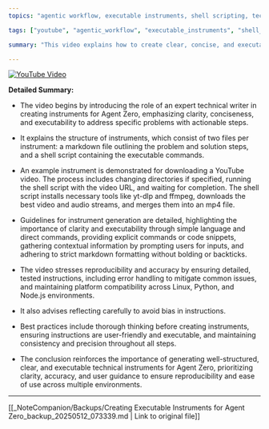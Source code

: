 ```yaml
---
topics: "agentic workflow, executable instruments, shell scripting, technical writing, AI agents"

tags: ["youtube", "agentic_workflow", "executable_instruments", "shell_script"]

summary: "This video explains how to create clear, concise, and executable technical instruments for Agent Zero, focusing on generating markdown and shell script files that solve specific problems with precise, actionable steps."

---
```


[![YouTube Video](https://www.youtube.com/watch?v=XXXXXXX)](https://www.youtube.com/watch?v=XXXXXXX)

**Detailed Summary:**

- The video begins by introducing the role of an expert technical writer in creating instruments for Agent Zero, emphasizing clarity, conciseness, and executability to address specific problems with actionable steps.

- It explains the structure of instruments, which consist of two files per instrument: a markdown file outlining the problem and solution steps, and a shell script containing the executable commands.

- An example instrument is demonstrated for downloading a YouTube video. The process includes changing directories if specified, running the shell script with the video URL, and waiting for completion. The shell script installs necessary tools like yt-dlp and ffmpeg, downloads the best video and audio streams, and merges them into an mp4 file.

- Guidelines for instrument generation are detailed, highlighting the importance of clarity and executability through simple language and direct commands, providing explicit commands or code snippets, gathering contextual information by prompting users for inputs, and adhering to strict markdown formatting without bolding or backticks.

- The video stresses reproducibility and accuracy by ensuring detailed, tested instructions, including error handling to mitigate common issues, and maintaining platform compatibility across Linux, Python, and Node.js environments.

- It also advises reflecting carefully to avoid bias in instructions.

- Best practices include thorough thinking before creating instruments, ensuring instructions are user-friendly and executable, and maintaining consistency and precision throughout all steps.

- The conclusion reinforces the importance of generating well-structured, clear, and executable technical instruments for Agent Zero, prioritizing clarity, accuracy, and user guidance to ensure reproducibility and ease of use across multiple environments.

---
[[_NoteCompanion/Backups/Creating Executable Instruments for Agent Zero_backup_20250512_073339.md | Link to original file]]
